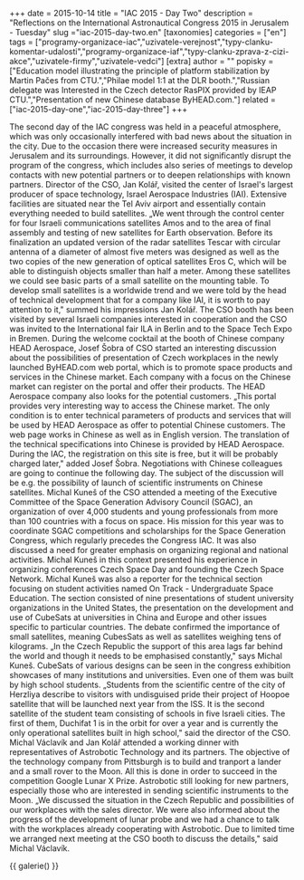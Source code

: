 +++
date = 2015-10-14
title = "IAC 2015 - Day Two"
description = "Reflections on the International Astronautical Congress 2015 in Jerusalem - Tuesday"
slug ="iac-2015-day-two.en"
[taxonomies]
categories = ["en"]
tags = ["programy-organizace-iac","uzivatele-verejnost","typy-clanku-komentar-udalosti","programy-organizace-iaf","typy-clanku-zprava-z-cizi-akce","uzivatele-firmy","uzivatele-vedci"]
[extra]
author = ""
popisky = ["Education model illustrating the principle of platform stabilization by Martin Pačes from CTU.","Philae model 1:1 at the DLR booth.","Russian delegate was Interested in the Czech detector RasPIX provided by IEAP CTU.","Presentation of new Chinese database ByHEAD.com."]
related = ["iac-2015-day-one","iac-2015-day-three"]
+++

The second day of the IAC congress was held in a peaceful atmosphere, which was only occasionally interfered with bad news about the situation in the city. Due to the occasion there were increased security measures in Jerusalem and its surroundings. However, it did not significantly disrupt the program of the congress, which includes also series of meetings to develop contacts with new potential partners or to deepen relationships with known partners. Director of the CSO, Jan Kolář, visited the center of Israel's largest producer of space technology, Israel Aerospace Industries (IAI). Extensive facilities are situated near the Tel Aviv airport and essentially contain everything needed to build satellites. „We went through the control center for four Israeli communications satellites Amos and to the area of final assembly and testing of new satellites for Earth observation. Before its finalization an updated version of the radar satellites Tescar with circular antenna of a diameter of almost five meters was designed as well as the two copies of the new generation of optical satellites Eros C, which will be able to distinguish objects smaller than half a meter. Among these satellites we could see basic parts of a small satellite on the mounting table. To develop small satellites is a worldwide trend and we were told by the head of technical development that for a company like IAI, it is worth to pay attention to it," summed his impressions Jan Kolář. The CSO booth has been visited by several Israeli companies interested in cooperation and the CSO was invited to the International fair ILA in Berlin and to the Space Tech Expo in Bremen. During the welcome cocktail at the booth of Chinese company HEAD Aerospace, Josef Šobra of CSO started an interesting discussion about the possibilities of presentation of Czech workplaces in the newly launched ByHEAD.com web portal, which is to promote space products and services in the Chinese market. Each company with a focus on the Chinese market can register on the portal and offer their products. The HEAD Aerospace company also looks for the potential customers. „This portal provides very interesting way to access the Chinese market. The only condition is to enter technical parameters of products and services that will be used by HEAD Aerospace as offer to potential Chinese customers. The web page works in Chinese as well as in English version. The translation of the technical specifications into Chinese is provided by HEAD Aerospace. During the IAC, the registration on this site is free, but it will be probably charged later," added Josef Šobra. Negotiations with Chinese colleagues are going to continue the following day. The subject of the discussion will be e.g. the possibility of launch of scientific instruments on Chinese satellites. Michal Kuneš of the CSO attended a meeting of the Executive Committee of the Space Generation Advisory Council (SGAC), an organization of over 4,000 students and young professionals from more than 100 countries with a focus on space. His mission for this year was to coordinate SGAC competitions and scholarships for the Space Generation Congress, which regularly precedes the Congress IAC. It was also discussed a need for greater emphasis on organizing regional and national activities. Michal Kuneš in this context presented his experience in organizing conferences Czech Space Day and founding the Czech Space Network. Michal Kuneš was also a reporter for the technical section focusing on student activities named On Track - Undergraduate Space Education. The section consisted of nine presentations of student university organizations in the United States, the presentation on the development and use of CubeSats at universities in China and Europe and other issues specific to particular countries. The debate confirmed the importance of small satellites, meaning CubesSats as well as satellites weighing tens of kilograms. „In the Czech Republic the support of this area lags far behind the world and though it needs to be emphasised constantly," says Michal Kuneš. CubeSats of various designs can be seen in the congress exhibition showcases of many institutions and universities. Even one of them was built by high school students. „Students from the scientific centre of the city of Herzliya describe to visitors with undisguised pride their project of Hoopoe satellite that will be launched next year from the ISS. It is the second satellite of the student team consisting of schools in five Israeli cities. The first of them, Duchifat 1 is in the orbit for over a year and is currently the only operational satellites built in high school," said the director of the CSO. Michal Václavík and Jan Kolář attended a working dinner with representatives of Astrobotic Technology and its partners. The objective of the technology company from Pittsburgh is to build and tranport a lander and a small rover to the Moon. All this is done in order to succeed in the competition Google Lunar X Prize. Astrobotic still looking for new partners, especially those who are interested in sending scientific instruments to the Moon. „We discussed the situation in the Czech Republic and possibilities of our workplaces with the sales director. We were also informed about the progress of the development of lunar probe and we had a chance to talk with the workplaces already cooperating with Astrobotic. Due to limited time we arranged next meeting at the CSO booth to discuss the details," said Michal Václavík.

{{ galerie() }}
